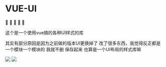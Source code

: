 # VUE-UI

:hatched_chick:	:hatched_chick:	:hatched_chick:	:hatched_chick:	:hatched_chick:	

这个是一个使用vue搞的各种UI样式的库

其实有部分原因是因为之前做的版本UI更换掉了 改了很多东西，我觉得反正都是一个模块一个模块的  我就不删 保存起来 也算是一个UI布局的样式库嘛

![](https://github.com/hahabboom/img-store/blob/master/%E5%BE%AE%E4%BF%A1%E6%88%AA%E5%9B%BE_20210105105812.png?raw=true)
![](https://github.com/hahabboom/img-store/blob/master/%E5%BE%AE%E4%BF%A1%E6%88%AA%E5%9B%BE_20210105105734.png?raw=true)
